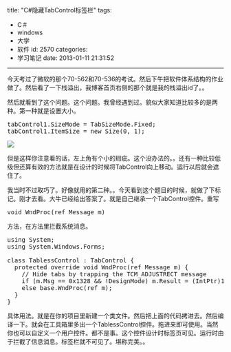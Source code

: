 title: "C#隐藏TabControl标签栏"
tags:
  - C＃
  - windows
  - 大学
  - 软件
id: 2570
categories:
  - 学习笔记
date: 2013-01-11 21:31:52
---

今天考过了微软的那个70-562和70-536的考试。然后下午把软件体系结构的作业做了。然后看了一下栈溢出，我博客首页右侧的那个就是我的栈溢出id了。。

然后就看到了这个问题。这个问题。我曾经遇到过。貌似大家知道比较多的是两种。第一种就是设置大小。
<pre class="lang:default decode:true">tabControl1.SizeMode = TabSizeMode.Fixed;
tabControl1.ItemSize = new Size(0, 1);</pre>
[![](/images/3070c473ca2d01dd23741af3e13d2f4328b9d89d.jpg)](http://leaverimage.b0.upaiyun.com/31378_o.jpg)

但是这样你注意看的话，左上角有个小的瑕疵。这个没办法的。。还有一种比较低级但还算有效的方法就是在设计的时候将TabControl向上移动。运行以后就会遮住了。

我当时不过取巧了。好像就用的第二种。。今天看到这个题目的时候，就做了下标记。刚才去看。大牛已经给出答案了。就是自己继承一个TabControl控件。重写
<pre>void WndProc(ref Message m)</pre>
方法，在方法里拦截系统消息。
<pre class="lang:default decode:true">using System;
using System.Windows.Forms;

class TablessControl : TabControl {
  protected override void WndProc(ref Message m) {
    // Hide tabs by trapping the TCM_ADJUSTRECT message
    if (m.Msg == 0x1328 &amp;&amp; !DesignMode) m.Result = (IntPtr)1;
    else base.WndProc(ref m);
  }
}</pre>
具体用法。就是在你的项目里新建一个类文件。然后把上面的代码拷进去。然后编译一下。就会在工具箱里多出一个TablessControl控件。拖进来即可使用。当然你也可以自定义一个用户控件。都不是事。这个控件设计时标签页可见。运行时由于拦截了信息消息。标签栏就不可见了。堪称完美。。